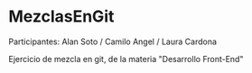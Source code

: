 # MezclasEnGit
Participantes: Alan Soto / Camilo Angel / Laura Cardona

Ejercicio de mezcla en git, de la materia "Desarrollo Front-End"